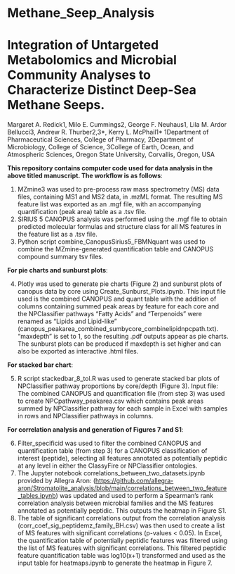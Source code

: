 # Methane_Seep_Analysis
# Integration of Untargeted Metabolomics and Microbial Community Analyses to Characterize Distinct Deep-Sea Methane Seeps.
Margaret A. Redick1, Milo E. Cummings2, George F. Neuhaus1, Lila M. Ardor Bellucci3, Andrew R. Thurber2,3*, Kerry L. McPhail1*
1Department of Pharmaceutical Sciences, College of Pharmacy, 2Department of Microbiology, College of Science, 3College of Earth, Ocean, and Atmospheric Sciences, Oregon State University, Corvallis, Oregon, USA

**This repository contains computer code used for data analysis in the above titled manuscript. The workflow is as follows**:

1. MZmine3 was used to pre-process raw mass spectrometry (MS) data files, containing MS1 and MS2 data, in .mzML format. The resulting MS feature list was exported as an .mgf file, with an accompanying quantification (peak area) table as a .tsv file.
2. SIRIUS 5 CANOPUS analysis was performed using the .mgf file to obtain predicted molecular formulas and structure class for all MS features in the feature list as a .tsv file.
3. Python script combine_CanopusSirius5_FBMNquant was used to combine the MZmine-generated quantification table and CANOPUS compound summary tsv files.

**For pie charts and sunburst plots**:

4. Plotly was used to generate pie charts (Figure 2) and sunburst plots of canopus data by core using Create_Sunburst_Plots.ipynb. This input file used is the combined CANOPUS and quant table with the addition of columns containing summed peak areas by feature for each core and the NPClassifier pathways “Fatty Acids” and “Terpenoids” were renamed as “Lipids and Lipid-like” (canopus_peakarea_combined_sumbycore_combinelipidnpcpath.txt). “maxdepth” is set to 1, so the resulting .pdf outputs appear as pie charts. The sunburst plots can be produced if maxdepth is set higher and can also be exported as interactive .html files.
   
**For stacked bar chart**:

5. R script stackedbar_8_tol.R was used to generate stacked bar plots of NPClassifier pathway proportions by core/depth (Figure 3).  Input file: The combined CANOPUS and quantification file (from step 3) was used to create NPCpathway_peakarea.csv which contains peak areas summed by NPClassifier pathway for each sample in Excel with samples in rows and NPClassifier pathways in columns. 

**For correlation analysis and generation of Figures 7 and S1**:

6. Filter_specificid was used to filter the combined CANOPUS and quantification table (from step 3) for a CANOPUS classification of interest (peptide), selecting all features annotated as potentially peptidic at any level in either the ClassyFire or NPClassifier ontologies.
7. The Jupyter notebook correlations_between_two_datasets.ipynb provided by Allegra Aron: (https://github.com/allegra-aron/Stromatolite_analysis/blob/main/correlations_between_two_feature_tables.ipynb) was updated and used to perform a Spearman’s rank correlation analysis between microbial families and the MS features annotated as potentially peptidic. This outputs the heatmap in Figure S1.
8. The table of significant correlations output from the correlation analysis (corr_coef_sig_peptidemz_family_BH.csv) was then used to create a list of MS features with significant correlations (p-values < 0.05). In Excel, the quantification table of potentially peptidic features was filtered using the list of MS features with significant correlations. This filtered peptidic feature quantification table was log10(x+1) transformed and used as the input table for heatmaps.ipynb to generate the heatmap in Figure 7.
